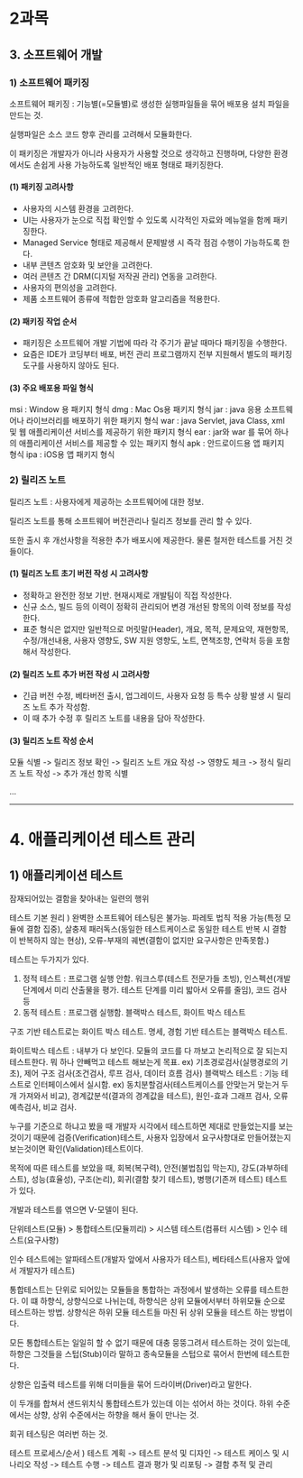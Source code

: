 # 2과목 

## 3. 소프트웨어 개발
### 1) 소프트웨어 패키징

소프트웨어 패키징 : 기능별(=모듈별)로 생성한 실행파일들을 묶어 배포용 설치 파일을 만드는 것.

실행파일은 소스 코드 향후 관리를 고려해서 모듈화한다.

이 패키징은 개발자가 아니라 사용자가 사용할 것으로 생각하고 진행하며, 다양한 환경에서도 손쉽게 사용 가능하도록 일반적인 배포 형태로 패키징한다.

#### (1) 패키징 고려사항

- 사용자의 시스템 환경을 고려한다.
- UI는 사용자가 눈으로 직접 확인할 수 있도록 시각적인 자료와 메뉴얼을 함께 패키징한다.
- Managed Service 형태로 제공해서 문제발생 시 즉각 점검 수행이 가능하도록 한다.
- 내부 콘텐츠 암호화 및 보안을 고려한다.
- 여러 콘텐츠 간 DRM(디지털 저작권 관리) 연동을 고려한다.
- 사용자의 편의성을 고려한다.
- 제품 소프트웨어 종류에 적합한 암호화 알고리즘을 적용한다.

#### (2) 패키징 작업 순서

- 패키징은 소프트웨어 개발 기법에 따라 각 주기가 끝날 때마다 패키징을 수행한다.
- 요즘은 IDE가 코딩부터 배포, 버전 관리 프로그램까지 전부 지원해서 별도의 패키징 도구를 사용하지 않아도 된다.

#### (3) 주요 배포용 파일 형식

msi : Window 용 패키지 형식
dmg : Mac Os용 패키지 형식
jar : java 응용 소프트웨어나 라이브러리를 배포하기 위한 패키지 형식
war : java Servlet, java Class, xml 및 웹 애플리케이션 서비스를 제공하기 위한 패키지 형식
ear : jar와 war 를 묶어 하나의 애플리케이션 서비스를 제공할 수 있는 패키지 형식
apk : 안드로이드용 앱 패키지 형식
ipa : iOS용 앱 패키지 형식

### 2) 릴리즈 노트

릴리즈 노트 : 사용자에게 제공하는 소프트웨어에 대한 정보.

릴리즈 노트를 통해 소프트웨어 버전관리나 릴리즈 정보를 관리 할 수 있다.

또한 출시 후 개선사항을 적용한 추가 배포시에 제공한다. 물론 철저한 테스트를 거친 것들이다.

#### (1) 릴리즈 노트 초기 버전 작성 시 고려사항

- 정확하고 완전한 정보 기반. 현재시제로 개발팀이 직접 작성한다.
- 신규 소스, 빌드 등의 이력이 정확히 관리되어 변경 개선된 항목의 이력 정보를 작성한다.
- 표준 형식은 없지만 일반적으로 머릿말(Header), 개요, 목적, 문제요약, 재현항목, 수정/개선내용, 사용자 영향도, SW 지원 영향도, 노트, 면책조항, 연락처 등을 포함해서 작성한다.

#### (2) 릴리즈 노트 추가 버전 작성 시 고려사항

- 긴급 버전 수정, 베타버전 출시, 업그레이드, 사용자 요청 등 특수 상황 발생 시 릴리즈 노트 추가 작성함.
- 이 때 추가 수정 후 릴리즈 노트를 내용을 담아 작성한다.

#### (3) 릴리즈 노트 작성 순서

모듈 식별 -> 릴리즈 정보 확인 -> 릴리즈 노트 개요 작성 -> 영향도 체크 -> 정식 릴리즈 노트 작성 -> 추가 개선 항목 식별

...

<hr>

# 4. 애플리케이션 테스트 관리

## 1) 애플리케이션 테스트 

잠재되어있는 결함을 찾아내는 일련의 행위

테스트 기본 원리 ) 완벽한 소프트웨어 테스팅은 불가능. 파레토 법칙 적용 가능(특정 모듈에 결함 집중), 살충제 패러독스(동일한 테스트케이스로 동일한 테스트 반복 시 결함이 반복하지 않는 현상), 오류-부재의 궤변(결함이 없지만 요구사항은 만족못함.)

테스트는 두가지가 있다. 

1. 정적 테스트 : 프로그램 실행 안함. 워크스루(테스트 전문가들 초빙), 인스펙션(개발단계에서 미리 산출물을 평가. 테스트 단계를 미리 밟아서 오류를 줄임), 코드 검사 등
2. 동적 테스트 : 프로그램 실행함. 블랙박스 테스트, 화이트 박스 테스트

구조 기반 테스트로는 화이트 박스 테스트. 명세, 경험 기반 테스트는 블랙박스 테스트.

화이트박스 테스트 : 내부가 다 보인다. 모듈의 코드를 다 까보고 논리적으로 잘 되는지 테스트한다. 뭐 하나 안빼먹고 테스트 해보는게 목표. ex) 기초경로검사(실행경로의 기초), 제어 구조 검사(조건검사, 루프 검사, 데이터 흐름 검사)
블랙박스 테스트 : 기능 테스트로 인터페이스에서 실시함. ex) 동치분할검사(테스트케이스를 안맞는거 맞는거 두개 가져와서 비교), 경계값분석(결과의 경계값을 테스트), 원인-효과 그래프 검사, 오류 예측검사, 비교 검사.


누구를 기준으로 하냐고 봤을 때 개발자 시각에서 테스트하면 제대로 만들었는지를 보는 것이기 때문에 검증(Verification)테스트, 사용자 입장에서 요구사항대로 만들어졌는지 보는것이면 확인(Validation)테스트이다.

목적에 따른 테스트를 보았을 때, 회복(복구력), 안전(불법침입 막는지), 강도(과부하테스트), 성능(효율성), 구조(논리), 회귀(결함 찾기 테스트), 병행(기존꺼 테스트) 테스트가 있다.

개발과 테스트를 엮으면 V-모델이 된다.

단위테스트(모듈) > 통합테스트(모듈끼리) > 시스템 테스트(컴퓨터 시스템) > 인수 테스트(요구사항)

인수 테스트에는 알파테스트(개발자 앞에서 사용자가 테스트), 베타테스트(사용자 앞에서 개발자가 테스트)

통합테스트는 단위로 되어있는 모듈들을 통합하는 과정에서 발생하는 오류를 테스트한다. 이 떄 하향식, 상향식으로 나뉘는데, 하향식은 상위 모듈에서부터 하위모듈 순으로 테스트하는 방법. 상향식은 하위 모듈 테스트들 마친 뒤 상위 모듈을 테스트 하는 방법이다.

모든 통합테스트는 일일히 할 수 없기 때문에 대충 뭉뚱그려서 테스트하는 것이 있는데, 하향은 그것들을 스텁(Stub)이라 말하고 종속모듈을 스텁으로 묶어서 한번에 테스트한다.

상향은 입출력 테스트를 위해 더미들을 묶어 드라이버(Driver)라고 말한다.

이 두개를 합쳐서 샌드위치식 통합테스트가 있는데 이는 섞어서 하는 것이다. 하위 수준에서는 상향, 상위 수준에서는 하향을 해서 둘이 만나는 것.

회귀 테스팅은 여러번 하는 것. 

테스트 프로세스/순서 ) 테스트 계획 -> 테스트 분석 및 디자인 -> 테스트 케이스 및 시나리오 작성 -> 테스트 수행 -> 테스트 결과 평가 및 리포팅 -> 결함 추적 및 관리

